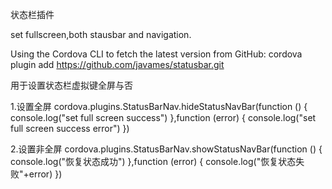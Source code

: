 
状态栏插件

set fullscreen,both stausbar and navigation.

Using the Cordova CLI to fetch the latest version from GitHub:
cordova plugin add https://github.com/javames/statusbar.git

用于设置状态栏虚拟键全屏与否

 1.设置全屏
 cordova.plugins.StatusBarNav.hideStatusNavBar(function () {
 console.log("set full screen success")
 },function (error) {
 console.log("set full screen success error")
 })
 
 2.设置非全屏
   cordova.plugins.StatusBarNav.showStatusNavBar(function () {
   console.log("恢复状态成功")
   },function (error) {
   console.log("恢复状态失败"+error)
   })



